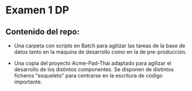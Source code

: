 # Examen 1 DP

## Contenido del repo:

* Una carpeta con scripts en Batch para agilizar las tareas de la base de datos
tanto en la máquina de desarrollo como en la de pre-producción.

* Una copia del proyecto Acme-Pad-Thai adaptado para agilizar el desarrollo de los
distintos componentes. Se disponen de distintos ficheros "esqueleto" para
centrarse en la escritura de código importante.
